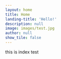 ```yaml
---
layout: home
title: Home
landing-title: 'Hello!'
description: null
image: images/test.jpg
author: null
show_tile: false
---
```


this is index test
